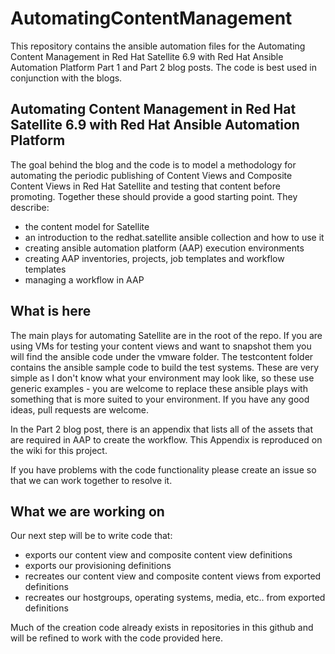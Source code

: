 # AutomatingContentManagement

This repository contains the ansible automation files for the Automating Content Management in Red Hat Satellite 6.9 with Red Hat Ansible Automation Platform Part 1 and Part 2 blog posts. The code is best used in conjunction with the blogs. 

## Automating Content Management in Red Hat Satellite 6.9 with Red Hat Ansible Automation Platform

The goal behind the blog and the code is to model a methodology for automating the periodic publishing of Content Views and Composite Content Views in Red Hat Satellite and testing that content before promoting. Together these should provide a good starting point. They describe:

- the content model for Satellite
- an introduction to the redhat.satellite ansible collection and how to use it
- creating ansible automation platform (AAP) execution environments
- creating AAP inventories, projects, job templates and workflow templates
- managing a workflow in AAP

## What is here

The main plays for automating Satellite are in the root of the repo. If you are using VMs for testing your content views and want to snapshot them you will find the ansible code under the vmware folder. The testcontent folder contains the ansible sample code to build the test systems. These are very simple as I don't know what your environment may look like, so these use generic examples - you are welcome to replace these ansible plays with something that is more suited to your environment. If you have any good ideas, pull requests are welcome.

In the Part 2 blog post, there is an appendix that lists all of the assets that are required in AAP to create the workflow. This Appendix is reproduced on the wiki for this project.

If you have problems with the code functionality please create an issue so that we can work together to resolve it.


## What we are working on

Our next step will be to write code that:
- exports our content view and composite content view definitions 
- exports our provisioning definitions 
- recreates our content view and composite content views from exported definitions
- recreates our hostgroups, operating systems, media, etc.. from exported definitions

Much of the creation code already exists in repositories in this github and will be refined to work with the code provided here.
